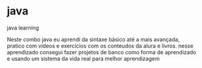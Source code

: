 # java
 java learning
 
 Neste combo java eu aprendi da sintaxe básico até a mais avançada, pratico com vídeos e exercícios com os conteudos da alura e livros.
 nesse aprendizado consegui fazer projetos de banco como forma de aprendizado e usando um sistema da vida real para melhor aprendizagem
